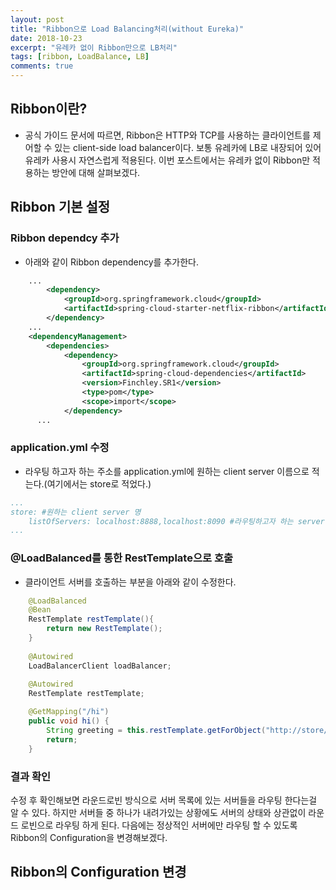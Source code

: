 ```yaml
---
layout: post
title: "Ribbon으로 Load Balancing처리(without Eureka)"
date: 2018-10-23
excerpt: "유레카 없이 Ribbon만으로 LB처리"
tags: [ribbon, LoadBalance, LB]
comments: true
---
```


## Ribbon이란?
* 공식 가이드 문서에 따르면, Ribbon은 HTTP와 TCP를 사용하는 클라이언트를 제어할 수 있는 client-side load balancer이다.
보통 유레카에 LB로 내장되어 있어 유레카 사용시 자연스럽게 적용된다. 이번 포스트에서는 유레카 없이 Ribbon만 적용하는 방안에 대해 살펴보겠다.

## Ribbon 기본 설정
### Ribbon dependcy 추가
* 아래와 같이 Ribbon dependency를 추가한다.
```xml
    ...
		<dependency>
			<groupId>org.springframework.cloud</groupId>
			<artifactId>spring-cloud-starter-netflix-ribbon</artifactId>
		</dependency>
    ...
	<dependencyManagement>
		<dependencies>    
			<dependency>
				<groupId>org.springframework.cloud</groupId>
				<artifactId>spring-cloud-dependencies</artifactId>
				<version>Finchley.SR1</version>
				<type>pom</type>
				<scope>import</scope>
			</dependency>		    
      ...
```

### application.yml 수정
* 라우팅 하고자 하는 주소를 application.yml에 원하는 client server 이름으로 적는다.(여기에서는 store로 적었다.)
```yml
...
store: #원하는 client server 명
    listOfServers: localhost:8888,localhost:8090 #라우팅하고자 하는 server list
...    
```
### @LoadBalanced를 통한 RestTemplate으로 호출
* 클라이언트 서버를 호출하는 부분을 아래와 같이 수정한다. 
```java
	@LoadBalanced
	@Bean
	RestTemplate restTemplate(){
		return new RestTemplate();
	}
	
	@Autowired
	LoadBalancerClient loadBalancer;
    
	@Autowired
	RestTemplate restTemplate;

	@GetMapping("/hi")
	public void hi() {
		String greeting = this.restTemplate.getForObject("http://store/", String.class); //클라이언트 서버 이름
		return;
	}
```
### 결과 확인
수정 후 확인해보면 라운드로빈 방식으로 서버 목록에 있는 서버들을 라우팅 한다는걸 알 수 있다.
하지만 서버들 중 하나가 내려가있는 상황에도 서버의 상태와 상관없이 라운드 로빈으로 라우팅 하게 된다. 다음에는 정상적인 서버에만 라우팅 할 수 있도록 Ribbon의 Configuration을 변경해보겠다.

## Ribbon의 Configuration 변경
